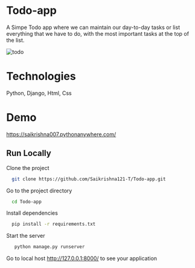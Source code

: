 
# Todo-app

A Simpe Todo app where we can maintain our day-to-day tasks or list everything that we have to do, with the most important tasks at the top of the list.

![todo](https://user-images.githubusercontent.com/75980447/172172945-cbd4df5a-f5b3-455d-9492-70f53912ee90.png)


# Technologies

Python, Django, Html, Css


# Demo

https://saikrishna007.pythonanywhere.com/


## Run Locally

Clone the project

```bash
  git clone https://github.com/Saikrishna121-T/Todo-app.git
```

Go to the project directory

```bash
  cd Todo-app
```

Install dependencies

```bash
  pip install -r requirements.txt
```

Start the server

```bash
   python manage.py runserver
```
Go to local host http://127.0.0.1:8000/ to see your application
